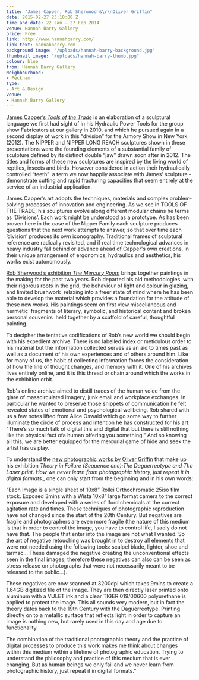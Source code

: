 ```yaml
---
title: "James Capper, Rob Sherwood &\r\nOliver Griffin"
date: 2015-02-27 23:10:00 Z
time and date: 22 Jan – 27 Feb 2014
venue: Hannah Barry Gallery
price: Free
link: http://www.hannahbarry.com/
link text: hannahbarry.com
background image: "/uploads/hannah-barry-background.jpg"
thumbnail image: "/uploads/hannah-barry-thumb.jpg"
colour: blue
from: Hannah Barry Gallery
Neighbourhood:
- Peckham
Type:
- Art & Design
Venue:
- Hannah Barry Gallery
---
```


[James Capper’s *Tools of the Trade*](http://www.hannahbarry.com/#gallery-grid-196) is an elaboration of a sculptural language we first had sight of in his Hydraulic Power Tools for the group show Fabricators at our gallery in 2010, and which he pursued again in a second display of work in this “division” for the Armory Show in New York (2012). The NIPPER and NIPPER LONG REACH sculptures shown in these presentations were the founding elements of a substantial family of sculpture defined by its distinct double “jaw” drawn soon after in 2012. The titles and forms of these new sculptures are inspired by the living world of reptiles, insects and birds. However considered in action their hydraulically controlled “teeth” ­ a term we now happily associate with James’ sculpture ­ demonstrate cutting and rapid fracturing capacities that seem entirely at the service of an industrial application.

James Capper’s art adopts the techniques, materials and complex problem­solving processes of innovation and engineering. As we see in TOOLS OF THE TRADE, his sculptures evolve along different modular chains he terms as ‘Divisions’. Each work might be understood as a prototype. As has been proven here in the case of the Nipper Family each sculpture produces questions that the next work attempts to answer, so that over time each ‘division’ produces its own iconography. Traditional frames of sculptural reference are radically revisited, and if real­ time technological advances in heavy industry fall behind or advance ahead of Capper's own creations, in their unique arrangement of ergonomics, hydraulics and aesthetics, his works exist autonomously.

[Rob Sherwood’s exhibition *The Mercury Room*](http://www.hannahbarry.com/#gallery-grid-79) brings together paintings in the making for the past two years. Rob departed his old methodologies ­ with their rigorous roots in the grid, the behaviour of light and colour in glazing, and limited brushwork ­ relaxing into a freer state of mind where he has been able to develop the material which provides a foundation for the attitude of these new works. His paintings seem on first view miscellaneous and hermetic ­ fragments of literary, symbolic, and historical content and broken personal souvenirs ­ held together by a scaffold of careful, thoughtful painting.

To decipher the tentative codifications of Rob’s new world we should begin with his expedient archive. There is no labelled index or meticulous order to his material but the information collected serves as an aid to times past as well as a document of his own experiences and of others around him. Like for many of us, the habit of collecting information forces the consideration of how the line of thought changes, and memory with it. One of his archives lives entirely online, and it is this thread or chain around which the works in the exhibition orbit.

Rob's online archive aimed to distill traces of the human voice from the glare of mass­circulated imagery, junk email and workplace exchanges. In particular he wanted to preserve those snippets of communication he felt revealed states of emotional and psychological well­being. Rob shared with us a few notes lifted from Alice Oswald which go some way to further illuminate the circle of process and intention he has constructed for his art: "There’s so much talk of digital this and digital that but there is still nothing like the physical fact ofa human offering you something." And so knowing all this, we are better equipped for the mercurial game of hide and seek the artist has us play.

To understand the [new photographic works by Oliver Griffin](http://www.hannahbarry.com/artist/oliver-griffin/#gallery-grid-482) that make up his exhibition *Theory in Failure (Sequence one):The Daguerreotype and The Laser print. How we never learn from photographic history, just repeat it in digital formats.*, one can only start from the beginning and in his own words:

“Each Image is a single sheet of 10x8” Rollei Orthochromatic 25iso film stock. Exposed 3mins with a Wista 10x8” large format camera to the correct exposure and developed with a series of Iford chemicals at the correct agitation rate and times. These techniques of photographic reproduction have not changed since the start of the 20th Century. But negatives are fragile and photographers are even more fragile (the nature of this medium is that in order to control the image, you have to control life, I sadly do not have that. The people that enter into the image are not what I wanted. So the art of negative retouching was brought in to destroy all elements that were not needed using the following tools: scalpel blade, lighter, shoe and tarmac... These damaged the negative creating the unconventional effects seen in the final images; therefore these negatives can also can be seen as stress release on photographs that were not necessarily meant to be released to the public...).

These negatives are now scanned at 3200dpi which takes 9mins to create a 1.64GB digitized file of the image. They are then directly laser printed onto aluminum with a VULET ink and a clear TIGER 019/00600 polyurethane is applied to protect the image. This all sounds very modern, but in fact the theory dates back to the 19th Century with the Daguerreotype. Printing directly on to a metallic surface that reflects light in order to capture an image is nothing new, but rarely used in this day and age due to functionality.

The combination of the traditional photographic theory and the practice of digital processes to produce this work makes me think about changes within this medium within a lifetime of photographic education. Trying to understand the philosophy and practice of this medium that is ever changing. But as human beings we only fail and we never learn from photographic history, just repeat it in digital formats.”
